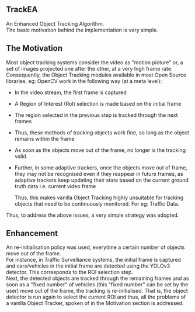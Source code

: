 ## TrackEA

An Enhanced Object Tracking Algorithm.  
The basic motivation behind the implementation is very simple.  


## The Motivation
Most object tracking systems consider the video as "motion picture" or, a set of images projected one after the other, at a very high frame rate.    
Consequently, the Object Tracking modules available in most Open Source libraries, eg: OpenCV work in the following way (at a meta level):  
- In the video stream, the first frame is captured
- A Region of Interest (RoI) selection is made based on the initial frame
- The region selected in the previous step is tracked through the next frames
- Thus, these methods of tracking objects work fine, so long as the object remains within the frame
- As soon as the objects move out of the frame, no longer is the tracking valid. 
- Further, in some adaptive trackers, once the objects move out of frame, they may not be recognised even if they reappear in future frames, as adaptive trackers keep updating their state based on the current ground truth data i.e. current video frame  
  
    Thus, this makes vanilla Object Tracking highly unsuitable for tracking objects that need to be continuously monitored. For eg: Traffic Data. 
  
Thus, to address the above issues, a very simple strategy was adopted. 

## Enhancement
An re-initialisation policy was used, everytime a certain number of objects move out of the frame.  
For instance, in Traffic Survelliance systems, the initial frame is captured and cars/vehicles in the initial frame are detected using the YOLOv3 detector. This corresponds to the ROI selection step.  
Next, the detected objects are tracked through the remaining frames and as soon as a "fixed number" of vehicles (this "fixed number" can be set by the user) move out of the frame, the tracking is re-initialised. That is, the object detector is run again to select the current ROI and thus, all the problems of a vanilla Object Tracker, spoken of in the Motivation section is addressed.  
